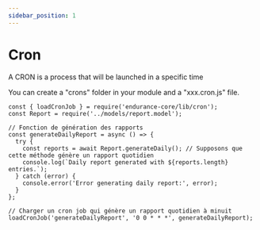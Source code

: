 ```yaml
---
sidebar_position: 1
---
```


# Cron

A CRON is a process that will be launched in a specific time 

You can create a "crons" folder in your module and a "xxx.cron.js" file. 

```
const { loadCronJob } = require('endurance-core/lib/cron');
const Report = require('../models/report.model');

// Fonction de génération des rapports
const generateDailyReport = async () => {
  try {
    const reports = await Report.generateDaily(); // Supposons que cette méthode génère un rapport quotidien
    console.log(`Daily report generated with ${reports.length} entries.`);
  } catch (error) {
    console.error('Error generating daily report:', error);
  }
};

// Charger un cron job qui génère un rapport quotidien à minuit
loadCronJob('generateDailyReport', '0 0 * * *', generateDailyReport);
```
